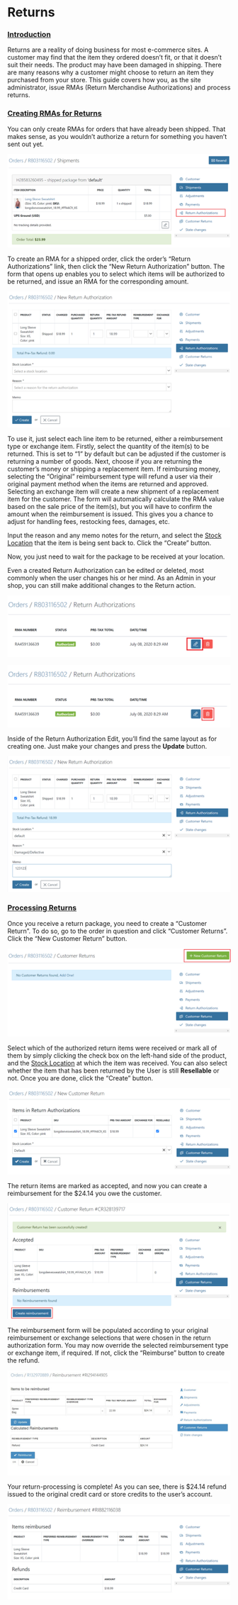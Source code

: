 # Returns

### [Introduction](returns.md#introduction) <a id="introduction"></a>

Returns are a reality of doing business for most e-commerce sites. A customer may find that the item they ordered doesn’t fit, or that it doesn’t suit their needs. The product may have been damaged in shipping. There are many reasons why a customer might choose to return an item they purchased from your store. This guide covers how you, as the site administrator, issue RMAs \(Return Merchandise Authorizations\) and process returns.

### [Creating RMAs for Returns](returns.md#creating-rm-as-for-returns) <a id="creating-rm-as-for-returns"></a>

You can only create RMAs for orders that have already been shipped. That makes sense, as you wouldn’t authorize a return for something you haven’t sent out yet.

![Return Authorizations Link](../.gitbook/assets/image%20%2879%29.png)

To create an RMA for a shipped order, click the order’s “Return Authorizations” link, then click the “New Return Authorization” button. The form that opens up enables you to select which items will be authorized to be returned, and issue an RMA for the corresponding amount.

![RMA Form](../.gitbook/assets/image%20%2881%29.png)

To use it, just select each line item to be returned, either a reimbursement type or exchange item. Firstly, select the quantity of the item\(s\) to be returned. This is set to “1” by default but can be adjusted if the customer is returning a number of goods. Next, choose if you are returning the customer’s money or shipping a replacement item. If reimbursing money, selecting the “Original” reimbursement type will refund a user via their original payment method when the items are returned and approved. Selecting an exchange item will create a new shipment of a replacement item for the customer. The form will automatically calculate the RMA value based on the sale price of the item\(s\), but you will have to confirm the amount when the reimbursement is issued. This gives you a chance to adjust for handling fees, restocking fees, damages, etc.

Input the reason and any memo notes for the return, and select the [Stock Location](../configuration/inventory.md#stock-movements) that the item is being sent back to. Click the “Create” button.

Now, you just need to wait for the package to be received at your location.

Even a created Return Authorization can be edited or deleted, most commonly when the user changes his or her mind. As an Admin in your shop, you can still make additional changes to the Return action.

![Return Edition](../.gitbook/assets/image%20%2888%29.png)

![Return Delete](../.gitbook/assets/image%20%2891%29.png)

Inside of the Return Authorization Edit, you’ll find the same layout as for creating one. Just make your changes and press the **Update** button.

![Return Edition Inside](../.gitbook/assets/image%20%2890%29.png)

### [Processing Returns](returns.md#processing-returns) <a id="processing-returns"></a>

Once you receive a return package, you need to create a “Customer Return”. To do so, go to the order in question and click “Customer Returns”. Click the “New Customer Return” button.

![Receive RMA Button](../.gitbook/assets/image%20%2880%29.png)

Select which of the authorized return items were received or mark all of them by simply clicking the check box on the left-hand side of the product, and the [Stock Location](../products/creating-a-new-product.md) at which the item was received. You can also select whether the item that has been returned by the User is still **Resellable** or not. Once you are done, click the “Create” button.

![Receive RMA Button](../.gitbook/assets/image%20%2892%29.png)

The return items are marked as accepted, and now you can create a reimbursement for the $24.14 you owe the customer.

![RMA Received](../.gitbook/assets/image%20%2883%29.png)

The reimbursement form will be populated according to your original reimbursement or exchange selections that were chosen in the return authorization form. You may now override the selected reimbursement type or exchange item, if required. If not, click the “Reimburse” button to create the refund.

![Issue a Reimbursement](../.gitbook/assets/image%20%2884%29.png)

Your return-processing is complete! As you can see, there is $24.14 refund issued to the original credit card or store credits to the user’s account.

![Reimbursement Complete](../.gitbook/assets/image%20%2887%29.png)

